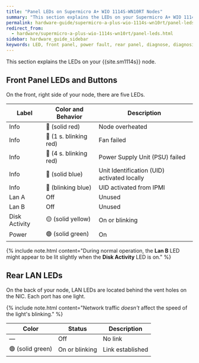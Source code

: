 ```yaml
---
title: "Panel LEDs on Supermicro A+ WIO 1114S-WN10RT Nodes"
summary: "This section explains the LEDs on your Supermicro A+ WIO 1114S-WN10RT node."
permalink: hardware-guide/supermicro-a-plus-wio-1114s-wn10rt/panel-leds.html
redirect_from:
  - hardware/supermicro-a-plus-wio-1114s-wn10rt/panel-leds.html
sidebar: hardware_guide_sidebar
keywords: LED, front panel, power fault, rear panel, diagnose, diagnosis, hardware health, Supermicro 1114S, WN10RT
---
```


This section explains the LEDs on your {{site.sm1114s}} node.

## Front Panel LEDs and Buttons

On the front, right side of your node, there are five LEDs.

| Label         | Color and Behavior     | Description                                 |
| ------------- | ---------------------- | ------------------------------------------- |
| Info          | 🔴 (solid red)         | Node overheated                             |          
| Info          | 🔴 (1 s. blinking red) | Fan failed                                  |
| Info          | 🔴 (4 s. blinking red) | Power Supply Unit (PSU) failed              |
| Info          | 🔵 (solid blue)        | Unit Identification (UID) activated locally |
| Info          | 🔵 (blinking blue)     | UID activated from IPMI                     |
| Lan A         | Off                    | Unused                                      |
| Lan B         | Off                    | Unused                                      |
| Disk Activity | 🟡 (solid yellow)      | On or blinking                              |
| Power         | 🟢 (solid green)       | On                                          |

{% include note.html content="During normal operation, the **Lan B** LED might appear to be lit slightly when the **Disk Activity** LED is on." %}

## Rear LAN LEDs

On the back of your node, LAN LEDs are located behind the vent holes on the NIC. Each port has one light.

{% include note.html content="Network traffic *doesn't* affect the speed of the light's blinking." %}

| Color            | Status             | Description      |
| ---------------- | ------------------ | ---------------- |
| &#8212;          | Off                | No link          |
| 🟢 (solid green) | On or blinking     | Link established |
